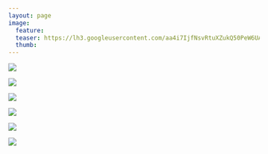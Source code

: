 ```yaml
---
layout: page
image:
  feature:
  teaser: https://lh3.googleusercontent.com/aa4i7IjfNsvRtuXZukQ50PeW6UAVn1GbTJtcFgGbvBg=w245
  thumb:
---
```


![](https://lh3.googleusercontent.com/WQpQr7CJuCJyUzBA9ANaJdV31KibJ19JN8CzXQ5_Ivw=w800)

![](https://lh3.googleusercontent.com/_gIA4D2Ss4pqObTSSkIOO3yQuioF2F1nmFg4-RfhA-o=w800)

![](https://lh3.googleusercontent.com/SKveoq7kibCnDWniy4-z5ssc_NyfMhyf4HsyOfvn6fQ=w800)

![](https://lh3.googleusercontent.com/naB2cfeB_SjUcN9mfwFdC4RFOlgmc_H3wdVug9anzKQ=w800)

![](https://lh3.googleusercontent.com/cMbsaWJb-zzqywXiKJCjvdC6BF6JfQoyCx1bOrvI2yo=w800)

![](https://lh3.googleusercontent.com/_e0WFkslHJMoOJ_Cs7gxNGHSwft1HmMFG_IHQfdw12k=w800)
